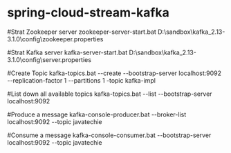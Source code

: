 # spring-cloud-stream-kafka

#Strat Zookeeper server
zookeeper-server-start.bat D:\sandbox\kafka_2.13-3.1.0\config\zookeeper.properties

#Strat Kafka server
kafka-server-start.bat D:\sandbox\kafka_2.13-3.1.0\config\server.properties

#Create Topic
kafka-topics.bat --create --bootstrap-server localhost:9092 --replication-factor 1 --partitions 1 -topic kafka-impl

#List down all available topics
kafka-topics.bat --list --bootstrap-server localhost:9092

#Produce a message
kafka-console-producer.bat --broker-list localhost:9092 --topic javatechie

#Consume a message
kafka-console-consumer.bat --bootstrap-server localhost:9092 --topic javatechie
